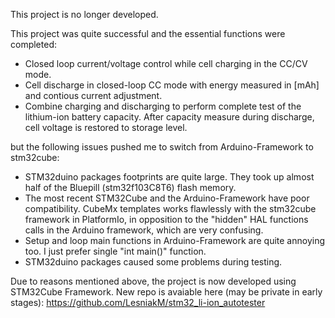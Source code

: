 This project is no longer developed.

This project was quite successful and the essential functions were completed:
  - Closed loop current/voltage control while cell charging in the CC/CV mode.
  - Cell discharge in closed-loop CC mode with energy measured in [mAh] and contious current adjustment.
  - Combine charging and discharging to perform complete test of the lithium-ion battery capacity. After capacity measure during discharge, cell voltage is restored to storage level.

but the following issues pushed me to switch from Arduino-Framework to stm32cube:
  - STM32duino packages footprints are quite large. They took up almost half of the Bluepill (stm32f103C8T6) flash memory.
  - The most recent STM32Cube and the Arduino-Framework have poor compatibility. CubeMx templates works flawlessly with the stm32cube framework in PlatformIo, in opposition to the "hidden" HAL functions calls in the Arduino framework, which are very confusing.
   - Setup and loop main functions in Arduino-Framework are quite annoying too. I just prefer single "int main()" function.
   - STM32duino packages caused some problems during testing.


Due to reasons mentioned above, the project is now developed using STM32Cube Framework. New repo is avaiable here (may be private in early stages):
https://github.com/LesniakM/stm32_li-ion_autotester
